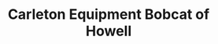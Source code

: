 ---
title: "Carleton Equipment Bobcat of Howell"
url: /brighton/carleton-equipment-bobcat-of-howell/
shop: storage rental
---